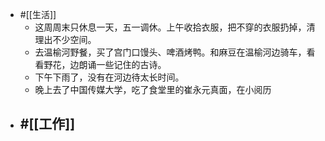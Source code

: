 - #[[生活]]
    - 这周周末只休息一天，五一调休。上午收拾衣服，把不穿的衣服扔掉，清理出不少空间。
    - 去温榆河野餐，买了宫门口馒头、啤酒烤鸭。和麻豆在温榆河边骑车，看看野花，边朗诵一些记住的古诗。
    - 下午下雨了，没有在河边待太长时间。
    - 晚上去了中国传媒大学，吃了食堂里的崔永元真面，在小阅历
- #[[工作]]
    - 
